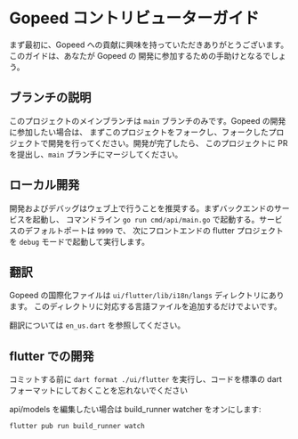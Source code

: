 # Gopeed コントリビューターガイド

まず最初に、Gopeed への貢献に興味を持っていただきありがとうございます。このガイドは、あなたが Gopeed の
開発に参加するための手助けとなるでしょう。

## ブランチの説明

このプロジェクトのメインブランチは `main` ブランチのみです。Gopeed の開発に参加したい場合は、
まずこのプロジェクトをフォークし、フォークしたプロジェクトで開発を行ってください。開発が完了したら、
このプロジェクトに PR を提出し、`main` ブランチにマージしてください。

## ローカル開発

開発およびデバッグはウェブ上で行うことを推奨する。まずバックエンドのサービスを起動し、
コマンドライン `go run cmd/api/main.go` で起動する。サービスのデフォルトポートは `9999` で、
次にフロントエンドの flutter プロジェクトを `debug` モードで起動して実行します。

## 翻訳

Gopeed の国際化ファイルは `ui/flutter/lib/i18n/langs` ディレクトリにあります。
このディレクトリに対応する言語ファイルを追加するだけでよいです。

翻訳については `en_us.dart` を参照してください。

## flutter での開発

コミットする前に `dart format ./ui/flutter` を実行し、コードを標準の dart フォーマットにしておくことを忘れないでください

api/models を編集したい場合は build_runner watcher をオンにします:

```
flutter pub run build_runner watch
```
